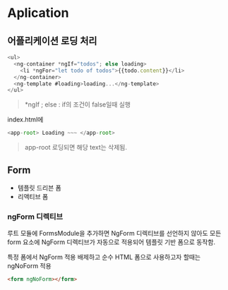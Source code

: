 # Aplication

## 어플리케이션 로딩 처리

```typescript
<ul>
  <ng-container *ngIf="todos"; else loading>
    <li *ngFor="let todo of todos">{{todo.content}}</li>
  </ng-container>
  <ng-template #loading>loading...</ng-template>
</ul>
```

> *ngIf ; else : if의 조건이 false일때 실행


index.html에
```typescript
<app-root> Loading ~~~ </app-root>

```
> app-root 로딩되면 해당 text는 삭제됨.

## Form

- 템플릿 드리븐 폼
- 리액티브 폼

### ngForm 디렉티브

루트 모듈에 FormsModule을 추가하면 NgForm 디렉티브를 선언하지 않아도 모든 form 요소에 NgForm 디렉티브가 자동으로 적용되어 템플릿 기반 폼으로 동작함.

특정 폼에서 NgForm 적용 배제하고 순수 HTML 폼으로 사용하고자 할때는
ngNoForm 적용

```HTML
<form ngNoForm></form>
```


